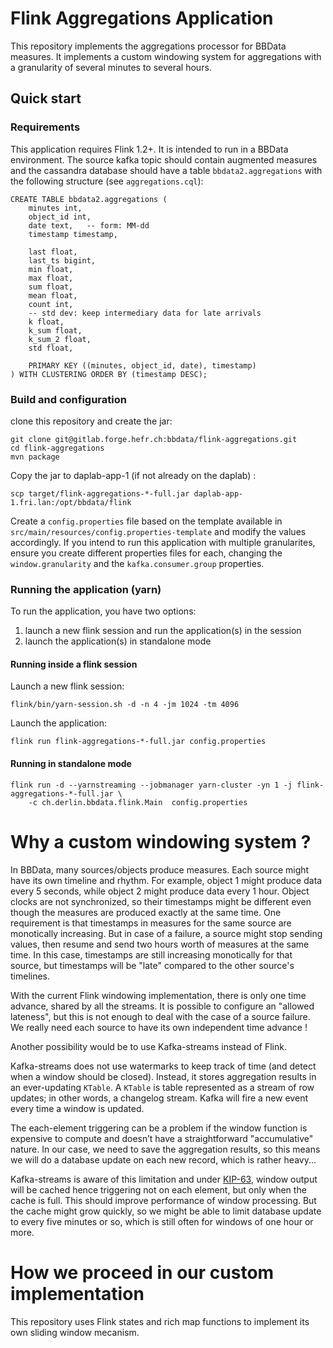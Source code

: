 # Flink Aggregations Application

This repository implements the aggregations processor for BBData measures. It implements a custom windowing system for aggregations with a granularity of several minutes to several hours.

## Quick start

### Requirements

This application requires Flink 1.2+. It is intended to run in a BBData environment. The source kafka topic should
contain augmented measures and the cassandra database should have a table `bbdata2.aggregations` with the following
structure (see `aggregations.cql`):

    CREATE TABLE bbdata2.aggregations (
        minutes int,
        object_id int,
        date text,   -- form: MM-dd
        timestamp timestamp,

        last float,
        last_ts bigint,
        min float,
        max float,
        sum float,
        mean float,
        count int,
        -- std dev: keep intermediary data for late arrivals
        k float,
        k_sum float,
        k_sum_2 float,
        std float,

        PRIMARY KEY ((minutes, object_id, date), timestamp)
    ) WITH CLUSTERING ORDER BY (timestamp DESC);


### Build and configuration

clone this repository and create the jar:

    git clone git@gitlab.forge.hefr.ch:bbdata/flink-aggregations.git
    cd flink-aggregations
    mvn package

Copy the jar to daplab-app-1 (if not already on the daplab) :

    scp target/flink-aggregations-*-full.jar daplab-app-1.fri.lan:/opt/bbdata/flink

Create a `config.properties` file based on the template available in `src/main/resources/config.properties-template` and
modify the values accordingly. If you intend to run this application with multiple granularites, ensure you create
different properties files for each, changing the `window.granularity` and the `kafka.consumer.group` properties.


### Running the application (yarn)

To run the application, you have two options:

1. launch a new flink session and run the application(s) in the session
2. launch the application(s) in standalone mode


#### Running inside a flink session

Launch a new flink session:

    flink/bin/yarn-session.sh -d -n 4 -jm 1024 -tm 4096

Launch the application:

    flink run flink-aggregations-*-full.jar config.properties


#### Running in standalone mode

    flink run -d --yarnstreaming --jobmanager yarn-cluster -yn 1 -j flink-aggregations-*-full.jar \
        -c ch.derlin.bbdata.flink.Main  config.properties


# Why a custom windowing system ?

In BBData, many sources/objects produce measures. Each source might have its own timeline and rhythm. For example,
object 1 might produce data every 5 seconds, while object 2 might produce data every 1 hour. Object clocks
are not synchronized, so their timestamps might be different even though the measures are produced exactly at the same
time. One requirement is that timestamps in measures for the same source are monotically increasing. But in case of a
failure, a source might stop sending values, then resume and send two hours worth of measures at the same time. In this
case, timestamps are still increasing monotically for that source, but timestamps will be "late" compared to the
other source's timelines.


With the current Flink windowing implementation, there is only one time advance, shared by all the streams. It is possible
to configure an "allowed lateness", but this is not enough to deal with the case of a source failure. We really need
 each source to have its own independent time advance !

 Another possibility would be to use Kafka-streams instead of Flink.

 Kafka-streams does not use watermarks to keep track of time (and detect when a window should be closed). Instead, it
 stores aggregation results in an ever-updating `KTable`. A `KTable` is table represented as a stream of row updates;
 in other words, a changelog stream. Kafka will fire a new event every time a window is updated.

 The each-element triggering can be a problem if the window function is expensive to compute and
 doesn’t have a straightforward "accumulative" nature. In our case, we need to save the aggregation results, so this
 means we will do a database update on each new record, which is rather heavy...

Kafka-streams is aware of this limitation and under [KIP-63](https://cwiki.apache.org/confluence/display/KAFKA/KIP-63%3A+Unify+store+and+downstream+caching+in+streams),
window output will be cached hence triggering not on each element, but only when the cache is full.
This should improve performance of window processing. But the cache might grow quickly, so we might be able to limit
database update to every five minutes or so, which is still often for windows of one hour or more.

# How we proceed in our custom implementation

This repository uses Flink states and rich map functions to implement its own sliding window mecanism.









